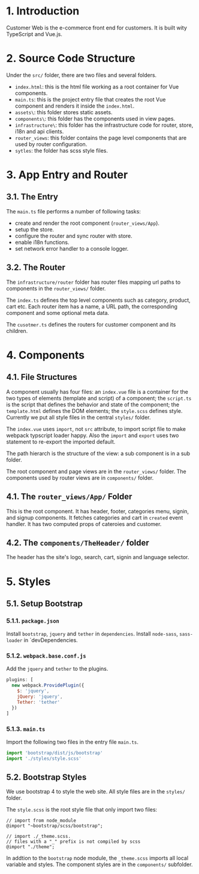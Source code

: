 # 1. Introduction
Customer Web is the e-commerce front end for customers. It is built wity TypeScript and Vue.js.

# 2. Source Code Structure
Under the `src/` folder, there are two files and several folders. 

* `index.html`: this is the html file working as a root container for Vue components. 
* `main.ts`: this is the project entry file that creates the root Vue component and renders it inside the `index.html`. 
* `assets\`: this folder stores static assets. 
* `components\`: this folder has the components used in view pages. 
* `infrastructure\`: this folder has the infrastructure code for router, store, i18n and api clients. 
* `router_views`: this folder contains the page level components that are used by router configuration. 
* `sytles`: the folder has scss style files. 

# 3. App Entry and Router
## 3.1. The Entry
The `main.ts` file performs a number of following tasks:  

* create and render the root component (`router_views/App`).
* setup the store.
* configure the router and sync router with store.
* enable i18n functions. 
* set network error handler to a console logger.

## 3.2. The Router
 The `infrastructure/router` folder has router files mapping url paths to components in the `router_views/` folder.
 
 The `index.ts` defines the top level components such as category, product, cart etc. Each router item has a name, a URL path, the corresponding component and some optional meta data. 

 The `cusotmer.ts` defines the routers for customer component and its children. 

# 4. Components
## 4.1. File Structures
A component usually has four files: an `index.vue` file is a container for the two types of elements (template and script) of a component;  the `script.ts` is the script that defines the behavior and state of the component; the `template.html` defines the DOM elements; the `style.scss` defines style. Currently we put all style files in the central `styles/` folder. 

The `index.vue` uses `import`, not `src` attribute, to import script file to make webpack typscript loader happy. Also the `import` and `export` uses two statement to re-export the imported default. 

The path hierarch is the structure of the view: a sub component is in a sub folder. 

The root component and page views are in the `router_views/` folder. The components used by router views are in `components/` folder. 

## 4.1. The `router_views/App/` Folder 
This is the root component. It has header, footer, categories menu, signin, and signup components. It fetches categories and cart in `created` event handler. It has two computed props of cateroies and customer. 

## 4.2. The `components/TheHeader/` folder
The header has the site's logo, search, cart, signin and language selector. 

# 5. Styles
## 5.1. Setup Bootstrap

### 5.1.1. `package.json`
Install `bootstrap`, `jquery` and `tether` in `dependencies`.
Install `node-sass`, `sass-loader` in `devDependencies. 

### 5.1.2. `webpack.base.conf.js`
Add the `jquery` and `tether` to the plugins.  

```js
plugins: [
  new webpack.ProvidePlugin({
    $: 'jquery',
    jQuery: 'jquery',
    Tether: 'tether'
  })
]
```

### 5.1.3. `main.ts`
Import the following two files in the entry file `main.ts`. 

```js
import 'bootstrap/dist/js/bootstrap'
import './styles/style.scss'
```

## 5.2. Bootstrap Styles
We use bootstrap 4 to style the web site. All style files are in the `styles/` folder.

The `style.scss` is the root style file that only import two files:

```
// import from node_module
@import "~bootstrap/scss/bootstrap";

// import ./_theme.scss. 
// files with a "_" prefix is not compiled by scss
@import "./theme";
```

In addtion to the `bootstrap` node module, the `_theme.scss` imports all local variable and styles. The component styles are in the `components/` subfolder. 

